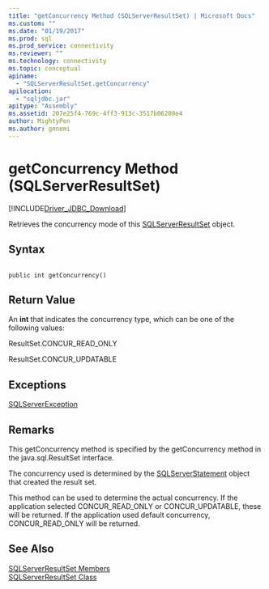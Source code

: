 ```yaml
---
title: "getConcurrency Method (SQLServerResultSet) | Microsoft Docs"
ms.custom: ""
ms.date: "01/19/2017"
ms.prod: sql
ms.prod_service: connectivity
ms.reviewer: ""
ms.technology: connectivity
ms.topic: conceptual
apiname: 
  - "SQLServerResultSet.getConcurrency"
apilocation: 
  - "sqljdbc.jar"
apitype: "Assembly"
ms.assetid: 207e25f4-769c-4ff3-913c-3517b06208e4
author: MightyPen
ms.author: genemi
---
```

# getConcurrency Method (SQLServerResultSet)
[!INCLUDE[Driver_JDBC_Download](../../../includes/driver_jdbc_download.md)]

  Retrieves the concurrency mode of this [SQLServerResultSet](../../../connect/jdbc/reference/sqlserverresultset-class.md) object.  
  
## Syntax  
  
```  
  
public int getConcurrency()  
```  
  
## Return Value  
 An **int** that indicates the concurrency type, which can be one of the following values:  
  
 ResultSet.CONCUR_READ_ONLY  
  
 ResultSet.CONCUR_UPDATABLE  
  
## Exceptions  
 [SQLServerException](../../../connect/jdbc/reference/sqlserverexception-class.md)  
  
## Remarks  
 This getConcurrency method is specified by the getConcurrency method in the java.sql.ResultSet interface.  
  
 The concurrency used is determined by the [SQLServerStatement](../../../connect/jdbc/reference/sqlserverstatement-class.md) object that created the result set.  
  
 This method can be used to determine the actual concurrency. If the application selected CONCUR_READ_ONLY or CONCUR_UPDATABLE, these will be returned. If the application used default concurrency, CONCUR_READ_ONLY will be returned.  
  
## See Also  
 [SQLServerResultSet Members](../../../connect/jdbc/reference/sqlserverresultset-members.md)   
 [SQLServerResultSet Class](../../../connect/jdbc/reference/sqlserverresultset-class.md)  
  
  
